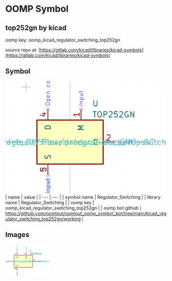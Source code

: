 # OOMP Symbol  
## top252gn  by kicad  
  
oomp key: oomp_kicad_regulator_switching_top252gn  
  
source repo at: [https://gitlab.com/kicad/libraries/kicad-symbols](https://gitlab.com/kicad/libraries/kicad-symbols)  
## Symbol  
  
[![working.png](working_600.png)](working.png)  
| name | value | 
| --- | --- | 
| symbol name | Regulator_Switching | 
| library name | Regulator_Switching | 
| oomp key | oomp_kicad_regulator_switching_top252gn | 
| oomp bot github | https://github.com/oomlout/oomlout_oomp_symbol_bot/tree/main/kicad_regulator_switching_top252gn/working | 
## Images  
  
[![working.png](working_140.png)](working.png)  
